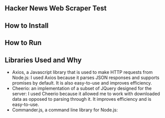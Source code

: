 ## Hacker News Web Scraper Test

## How to Install

## How to Run

## Libraries Used and Why
- Axios, a Javascript library that is used to make HTTP requests from Node.js:
I used Axios because it parses JSON responses and supports promises by default.
It is also easy-to-use and improves efficiency.
- Cheerio: an implementation of a subset of JQuery designed for the server:
I used Cheerio because it allowed me to work with downloaded data as opposed to
parsing through it. It improves efficiency and is easy-to-use.
- Commander.js, a command line library for Node.js:
